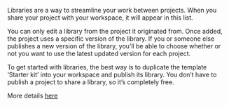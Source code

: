 Libraries are a way to streamline your work between projects. When you share your project with your workspace, it will appear in this list.

You can only edit a library from the project it originated from.
Once added, the project uses a specific version of the library. If you or someone else publishes a new version of the library, you’ll be able to choose whether or not you want to use the latest updated version for each project.

To get started with libraries, the best way is to duplicate the template ‘Starter kit’ into your workspace and publish its library. You don’t have to publish a project to share a library, so it’s completely free.

More details [here](https://docs.weweb.io/libraries/intro-to-libraries.html )
